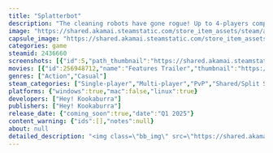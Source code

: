 ```yaml
---
title: "Splatterbot"
description: "The cleaning robots have gone rogue! Up to 4-players compete in local-multiplayer to make the most mess! Utilize your environment and power-ups to overwhelm your opponents with untidiness. It's about to get messy.."
image: "https://shared.akamai.steamstatic.com/store_item_assets/steam/apps/2436660/header.jpg?t=1728992322"
capsule_image: "https://shared.akamai.steamstatic.com/store_item_assets/steam/apps/2436660/capsule_231x87.jpg?t=1728992322"
categories: game
steamid: 2436660
screenshots: [{"id":5,"path_thumbnail":"https://shared.akamai.steamstatic.com/store_item_assets/steam/apps/2436660/ss_63d3d60f2965433a9c85740e4f32271086d11e7e.600x338.jpg?t=1728992322","path_full":"https://shared.akamai.steamstatic.com/store_item_assets/steam/apps/2436660/ss_63d3d60f2965433a9c85740e4f32271086d11e7e.1920x1080.jpg?t=1728992322"},{"id":6,"path_thumbnail":"https://shared.akamai.steamstatic.com/store_item_assets/steam/apps/2436660/ss_654465d5ddc58a958ca1e71d0fe3d5c9b850fc9c.600x338.jpg?t=1728992322","path_full":"https://shared.akamai.steamstatic.com/store_item_assets/steam/apps/2436660/ss_654465d5ddc58a958ca1e71d0fe3d5c9b850fc9c.1920x1080.jpg?t=1728992322"},{"id":7,"path_thumbnail":"https://shared.akamai.steamstatic.com/store_item_assets/steam/apps/2436660/ss_a166a05a1b5186c13e47eb3832dc2ea7e14ee5f1.600x338.jpg?t=1728992322","path_full":"https://shared.akamai.steamstatic.com/store_item_assets/steam/apps/2436660/ss_a166a05a1b5186c13e47eb3832dc2ea7e14ee5f1.1920x1080.jpg?t=1728992322"},{"id":8,"path_thumbnail":"https://shared.akamai.steamstatic.com/store_item_assets/steam/apps/2436660/ss_694049c2837170fbedb796ad2d5e000224879a5c.600x338.jpg?t=1728992322","path_full":"https://shared.akamai.steamstatic.com/store_item_assets/steam/apps/2436660/ss_694049c2837170fbedb796ad2d5e000224879a5c.1920x1080.jpg?t=1728992322"},{"id":9,"path_thumbnail":"https://shared.akamai.steamstatic.com/store_item_assets/steam/apps/2436660/ss_cb9a5ab781734a26f6ea786a1df884c0d3ecea30.600x338.jpg?t=1728992322","path_full":"https://shared.akamai.steamstatic.com/store_item_assets/steam/apps/2436660/ss_cb9a5ab781734a26f6ea786a1df884c0d3ecea30.1920x1080.jpg?t=1728992322"}]
movies: [{"id":256948712,"name":"Features Trailer","thumbnail":"https://shared.akamai.steamstatic.com/store_item_assets/steam/apps/256948712/movie.293x165.jpg?t=1721437598","webm":{"480":"http://video.akamai.steamstatic.com/store_trailers/256948712/movie480_vp9.webm?t=1721437598","max":"http://video.akamai.steamstatic.com/store_trailers/256948712/movie_max_vp9.webm?t=1721437598"},"mp4":{"480":"http://video.akamai.steamstatic.com/store_trailers/256948712/movie480.mp4?t=1721437598","max":"http://video.akamai.steamstatic.com/store_trailers/256948712/movie_max.mp4?t=1721437598"},"highlight":true}]
genres: ["Action","Casual"]
steam_categories: ["Single-player","Multi-player","PvP","Shared/Split Screen PvP","Co-op","Shared/Split Screen Co-op","Shared/Split Screen","Steam Achievements","Full controller support","Steam Cloud","Remote Play Together"]
platforms: {"windows":true,"mac":false,"linux":true}
developers: ["Hey! Kookaburra"]
publishers: ["Hey! Kookaburra"]
release_date: {"coming_soon":true,"date":"Q1 2025"}
content_warning: {"ids":[],"notes":null}
about: null
detailed_description: "<img class=\"bb_img\" src=\"https://shared.akamai.steamstatic.com/store_item_assets/steam/apps/2436660/extras/Splatterbot_Logo_Steam.png?t=1728992322\" /><br><br>The cleaning robots have gone rogue! Up to 4-players compete in local-multiplayer to make the most mess! Utilize your environment and power-ups to overwhelm your opponents with untidiness. It's about to get messy..<br><br><strong>Frantic Local Multiplayer</strong><br>Up to 4 players compete in local multiplayer to make the most mess!<br>​<br>Select your Splatterbot and head into the arena. Dash and Splash your color through the arena. The winner is the player with the most coverage when the timer ends.<br><br><img class=\"bb_img\" src=\"https://shared.akamai.steamstatic.com/store_item_assets/steam/apps/2436660/extras/Splatterbot_gif_002.gif?t=1728992322\" /><br><br><strong>Dynamic Environments and Powerups</strong><br>Use dynamic environments to your advantage. Activate traps, bounce off the walls, avoid hazards and much more!<br><br>Test your luck with randomized power-ups. Supercharge your Splatterbot for a speed-boost, or Supersize them to make bigger messes.<br><br><img class=\"bb_img\" src=\"https://shared.akamai.steamstatic.com/store_item_assets/steam/apps/2436660/extras/Splatterbot_gif_001.gif?t=1728992322\" /><br><br><br><strong>Accessible to Everyone!</strong><br>Simple controls and easy-to-understand goals mean that anybody can join the fray!<br><br>Splatterbot's inputs are simple, and the goal is easy to understand. Everybody knows how to make mess! It's the perfect family game.<br><br><img class=\"bb_img\" src=\"https://shared.akamai.steamstatic.com/store_item_assets/steam/apps/2436660/extras/Splatterbot_gif_003.gif?t=1728992322\" />"
---
```


